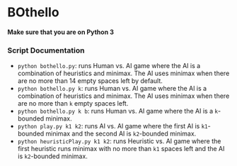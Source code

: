 # BOthello

**Make sure that you are on Python 3**
### Script Documentation
- `python bothello.py`: runs Human vs. AI game where the AI is a combination of heuristics and minimax. The AI uses minimax when there are no more than 14 empty spaces left by default.
- `python bothello.py k`: runs Human vs. AI game where the AI is a combination of heuristics and minimax. The AI uses minimax when there are no more than `k` empty spaces left.
- `python bothello.py k b`: runs Human vs. AI game where the AI is a `k`-bounded minimax.
- `python play.py k1 k2`: runs AI vs. AI game where the first AI is `k1`-bounded minimax and the second AI is `k2`-bounded minimax.
- `python heuristicPlay.py k1 k2`: runs Heuristic vs. AI game where the first heuristic runs minimax with no more than `k1` spaces left and the AI is `k2`-bounded minimax.
